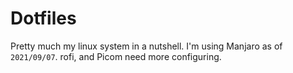 # Dotfiles

Pretty much my linux system in a nutshell. I'm using Manjaro as of `2021/09/07`.
rofi, and Picom need more configuring.